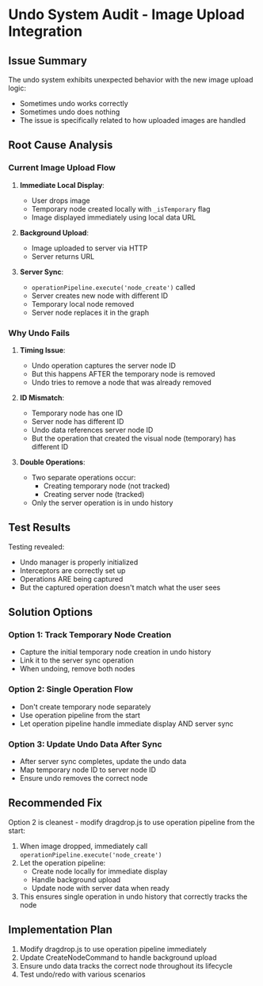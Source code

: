 # Undo System Audit - Image Upload Integration

## Issue Summary

The undo system exhibits unexpected behavior with the new image upload logic:
- Sometimes undo works correctly
- Sometimes undo does nothing
- The issue is specifically related to how uploaded images are handled

## Root Cause Analysis

### Current Image Upload Flow

1. **Immediate Local Display**:
   - User drops image
   - Temporary node created locally with `_isTemporary` flag
   - Image displayed immediately using local data URL

2. **Background Upload**:
   - Image uploaded to server via HTTP
   - Server returns URL

3. **Server Sync**:
   - `operationPipeline.execute('node_create')` called
   - Server creates new node with different ID
   - Temporary local node removed
   - Server node replaces it in the graph

### Why Undo Fails

1. **Timing Issue**: 
   - Undo operation captures the server node ID
   - But this happens AFTER the temporary node is removed
   - Undo tries to remove a node that was already removed

2. **ID Mismatch**:
   - Temporary node has one ID
   - Server node has different ID
   - Undo data references server node ID
   - But the operation that created the visual node (temporary) has different ID

3. **Double Operations**:
   - Two separate operations occur:
     - Creating temporary node (not tracked)
     - Creating server node (tracked)
   - Only the server operation is in undo history

## Test Results

Testing revealed:
- Undo manager is properly initialized
- Interceptors are correctly set up
- Operations ARE being captured
- But the captured operation doesn't match what the user sees

## Solution Options

### Option 1: Track Temporary Node Creation
- Capture the initial temporary node creation in undo history
- Link it to the server sync operation
- When undoing, remove both nodes

### Option 2: Single Operation Flow
- Don't create temporary node separately
- Use operation pipeline from the start
- Let operation pipeline handle immediate display AND server sync

### Option 3: Update Undo Data After Sync
- After server sync completes, update the undo data
- Map temporary node ID to server node ID
- Ensure undo removes the correct node

## Recommended Fix

Option 2 is cleanest - modify dragdrop.js to use operation pipeline from the start:

1. When image dropped, immediately call `operationPipeline.execute('node_create')`
2. Let the operation pipeline:
   - Create node locally for immediate display
   - Handle background upload
   - Update node with server data when ready
3. This ensures single operation in undo history that correctly tracks the node

## Implementation Plan

1. Modify dragdrop.js to use operation pipeline immediately
2. Update CreateNodeCommand to handle background upload
3. Ensure undo data tracks the correct node throughout its lifecycle
4. Test undo/redo with various scenarios